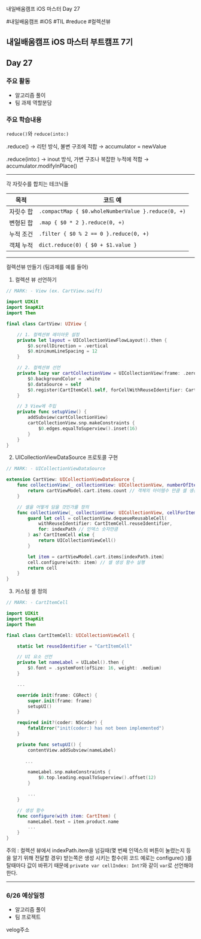 
내일배움캠프 iOS 마스터 Day 27

#내일배움캠프 #iOS #TIL #reduce #컬렉션뷰

## 내일배움캠프 iOS 마스터 부트캠프 7기

## Day 27

### 주요 활동
- 알고리즘 풀이
- 팀 과제 역할분담


### 주요 학습내용


`reduce()`와 `reduce(into:)`

.reduce()
→ 리턴 방식, 불변 구조에 적합
→ accumulator = newValue

.reduce(into:)
→ inout 방식, 가변 구조나 복잡한 누적에 적합
→ accumulator.modifyInPlace()

---

각 자릿수를 합치는 테크닉들

| 목적    | 코드 예                                               |
| ----- | -------------------------------------------------- |
| 자릿수 합 | `.compactMap { $0.wholeNumberValue }.reduce(0, +)` |
| 변형된 합 | `.map { $0 * 2 }.reduce(0, +)`                     |
| 누적 조건 | `.filter { $0 % 2 == 0 }.reduce(0, +)`             |
| 객체 누적 | `dict.reduce(0) { $0 + $1.value }`                 |

---

컬렉션뷰 만들기 (팀과제를 예를 들어)

1. 컬렉션 뷰 선언하기

```swift
// MARK: - View (ex. CartView.swift)

import UIKit
import SnapKit
import Then

final class CartView: UIView {

    // 1. 컬렉션뷰 레이아웃 설정
    private let layout = UICollectionViewFlowLayout().then {
        $0.scrollDirection = .vertical
        $0.minimumLineSpacing = 12
    }

    // 2. 컬렉션뷰 선언
    private lazy var cartCollectionView = UICollectionView(frame: .zero, collectionViewLayout: layout).then {
        $0.backgroundColor = .white
        $0.dataSource = self
        $0.register(CartItemCell.self, forCellWithReuseIdentifier: CartItemCell.reuseIdentifier)
    }

    // 3 View에 주입
    private func setupView() {
        addSubview(cartCollectionView)
        cartCollectionView.snp.makeConstraints {
            $0.edges.equalToSuperview().inset(16)
        }
    }
}

```

2. UICollectionViewDataSource 프로토콜 구현
```swift
// MARK: - UICollectionViewDataSource

extension CartView: UICollectionViewDataSource {
    func collectionView(_ collectionView: UICollectionView, numberOfItemsInSection section: Int) -> Int {
        return cartViewModel.cart.items.count // 객체의 아이템수 만큼 셀 생성
    }

    // 셀을 어떻게 담을 것인가를 정의
    func collectionView(_ collectionView: UICollectionView, cellForItemAt indexPath: IndexPath) -> UICollectionViewCell {
        guard let cell = collectionView.dequeueReusableCell(
            withReuseIdentifier: CartItemCell.reuseIdentifier,
            for: indexPath // 인덱스 숫자만큼
        ) as? CartItemCell else {
            return UICollectionViewCell()
        }

        let item = cartViewModel.cart.items[indexPath.item]
        cell.configure(with: item) // 셀 생성 함수 실행
        return cell
    }
}
```

3. 커스텀 셀 정의

```swift
// MARK: - CartItemCell

import UIKit
import SnapKit
import Then

final class CartItemCell: UICollectionViewCell {

    static let reuseIdentifier = "CartItemCell"

    // UI 요소 선언
    private let nameLabel = UILabel().then {
        $0.font = .systemFont(ofSize: 16, weight: .medium)
    }

    ...

    override init(frame: CGRect) {
        super.init(frame: frame)
        setupUI()
    }

    required init?(coder: NSCoder) {
        fatalError("init(coder:) has not been implemented")
    }

    private func setupUI() {
        contentView.addSubview(nameLabel)
       
       ...

        nameLabel.snp.makeConstraints {
            $0.top.leading.equalToSuperview().offset(12)
        }

        ...
    }

    // 생성 함수
    func configure(with item: CartItem) {
        nameLabel.text = item.product.name
        ...
    }
}

```

주의 : 컬렉션 뷰에서 indexPath.item을 넘길때(몇 번째 인덱스의 버튼이 눌렸는지 등을 알기 위해 전달할 경우) 받는쪽은 생성 시키는 함수(위 코드 예로는 configure() )를 탈때마다 값이 바뀌기 때문에 
`private var cellIndex: Int?`와 같이 `var`로 선언해야한다.

---

### 6/26 예상일정

- 알고리즘 풀이
- 팀 프로젝트


velog주소   
